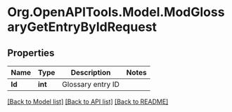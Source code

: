 # Org.OpenAPITools.Model.ModGlossaryGetEntryByIdRequest

## Properties

Name | Type | Description | Notes
------------ | ------------- | ------------- | -------------
**Id** | **int** | Glossary entry ID | 

[[Back to Model list]](../README.md#documentation-for-models) [[Back to API list]](../README.md#documentation-for-api-endpoints) [[Back to README]](../README.md)

